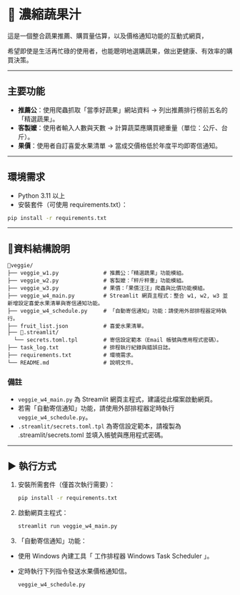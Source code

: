 # 🍹 濃縮蔬果汁

這是一個整合蔬果推薦、購買量估算，以及價格通知功能的互動式網頁，  

希望即使是生活再忙碌的使用者，也能聰明地選購蔬果，做出更健康、有效率的購買決策。

---

## 主要功能

- **推薦公**：使用爬蟲抓取「當季好蔬果」網站資料 → 列出推薦排行榜前五名的「精選蔬果」。  
- **客製嬤**：使用者輸入人數與天數 → 計算蔬菜應購買總重量（單位：公斤、台斤）。  
- **果價**：使用者自訂喜愛水果清單 → 當成交價格低於年度平均即寄信通知。

---

## 環境需求

- Python 3.11 以上  
- 安裝套件（可使用 requirements.txt）：

```bash
pip install -r requirements.txt
```

---

## 📁資料結構說明

```
📁veggie/
├── veggie_w1.py              # 推薦公：「精選蔬果」功能模組。
├── veggie_w2.py              # 客製嬤：「秤斤秤重」功能模組。
├── veggie_w3.py              # 果價：「果價汪汪」爬蟲與比價功能模組。
├── veggie_w4_main.py         # Streamlit 網頁主程式：整合 w1, w2, w3 並新增設定喜愛水果清單與寄信通知功能。
├── veggie_w4_schedule.py     # 「自動寄信通知」功能：請使用外部排程器定時執行。
├── fruit_list.json           # 喜愛水果清單。
├── 📁.streamlit/
  └── secrets.toml.tpl        # 寄信設定範本（Email 帳號與應用程式密碼）。
├── task_log.txt              # 排程執行紀錄與錯誤日誌。
├── requirements.txt          # 環境需求。
└── README.md                 # 說明文件。
```

### 備註

- `veggie_w4_main.py` 為 Streamlit 網頁主程式，建議從此檔案啟動網頁。
- 若需「自動寄信通知」功能，請使用外部排程器定時執行 `veggie_w4_schedule.py`。
- `.streamlit/secrets.toml.tpl` 為寄信設定範本，請複製為 .streamlit/secrets.toml 並填入帳號與應用程式密碼。

---

## ▶️ 執行方式

1. 安裝所需套件（僅首次執行需要）：

   ```bash
   pip install -r requirements.txt
   ```

2. 啟動網頁主程式：

   ```bash
   streamlit run veggie_w4_main.py
   ```

3. 「自動寄信通知」功能：
- 使用 Windows 內建工具「 工作排程器 Windows Task Scheduler 」。
- 定時執行下列指令發送水果價格通知信。

   ```bash
   veggie_w4_schedule.py
    ```
